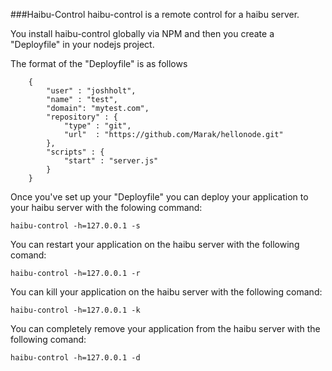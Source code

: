 ###Haibu-Control
haibu-control is a remote control for a haibu server.

You install haibu-control globally via NPM and then you create a
"Deployfile" in your nodejs project.

The format of the "Deployfile" is as follows

		{
			"user" : "joshholt",
			"name" : "test",
			"domain": "mytest.com",
			"repository" : {
				"type" : "git",
				"url"  : "https://github.com/Marak/hellonode.git"
			},
			"scripts" : {
				"start" : "server.js"
			}
		}


Once you've set up your "Deployfile" you can deploy your application to
your haibu server with the folowing command:

`haibu-control -h=127.0.0.1 -s`

You can restart your application on the haibu server with the following comand:

`haibu-control -h=127.0.0.1 -r`

You can kill your application on the haibu server with the following comand:

`haibu-control -h=127.0.0.1 -k`

You can completely remove your application from the haibu server with the following comand:

`haibu-control -h=127.0.0.1 -d`
